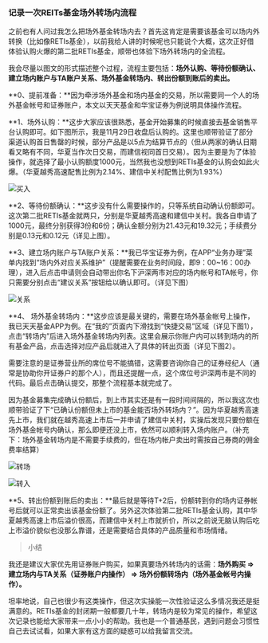 ### 记录一次REITs基金场外转场内流程

之前也有人问过我怎么把场外基金转场内去？首先这肯定是需要该基金可以场内外转换（比如像RETIs基金），以前我给人讲的时候呢也只能说个大概，这次正好借体验认购火爆的第二批RETIs基金，顺带也体验下场外转场内的全流程。

我会尽量以图文的形式描述整个过程，流程主要包括：**场外认购、等待份额确认、建立场内账户与TA账户关系、场外基金转场内、转出份额到账后的卖出。**

**0、提前准备：**因为牵涉场外基金和场内基金的交易，所以需要同一个人的场外基金帐号和证券账户，本文以天天基金和华宝证券为例说明具体操作流程。

**1、场外认购：**这步大家应该很熟悉，基金开始募集的时候直接去基金销售平台认购即可。如下图所示，我是11月29日收盘后认购的。这里也顺带验证了部分渠道认购首日售罄的时候，部分产品是以5点为结算节点的（但从两家的确认日期看又略有不同，华夏当作次日交易，而建信视同首日交易）。因为主要是为了体验操作，就选择了最小认购额度1000元，当然我也没想到RETIs基金的认购会如此火爆。（华夏越秀高速配售比例为2.14%、建信中关村配售比例为1.93%）

![买入](../img/reits-change-1.jpg)

**2、等待份额确认：**这步没有什么需要操作的，只等系统自动确认份额即可。这次第二批RETIs基金就两只，分别是华夏越秀高速和建信中关村。我各自申请了1000元，最终分别获得3份和6份；确认金额分别为21.43元和19.32元；手续费分别是0.13元和0.12元（详见上图）。

**3、建立场内账户与TA账户关系：**我已华宝证券为例，在APP“业务办理”菜单内找到“场内外对应关系维护”（提醒需要在业务时间段，即9：00~16：00办理），进入后点击申请则会自动带出你名下沪深两市对应的场内帐号和TA帐号，你只需要分别点击“建议关系”按钮给以确认即可。（详见下图）

![关系](../img/reits-change-2.jpg)

**4、 场外基金转场内：**这步应该是最关键的，需要在场外基金帐号上操作，我已天天基金APP为例。在“我的”页面内下滑找到“快捷交易”区域（详见下图1），点击“转场内”后进入场外基金转场内列表。这里会展示你账户内可以转到场内的所有基金产品，点击选择对应产品后就进入了具体的转出页面（详见下图2）。

需要注意的是证券营业所的席位号不能搞错，这需要咨询你自己的证券经纪人（通常是协助你开证券户的那个人），而且还提醒一点，这个席位号沪深两市是不同的代码。最后点击确认提交，那整个流程基本就完成了。

因为基金募集完成确认份额后，到上市其实还是有一段时间间隔的，所以我这次也顺带验证了下“已确认份额但未上市的基金能否场外转场内？”。因为华夏越秀高速先上市，我们就在越秀高速上市后一并申请了建信中关村，实操后发现只要份额在场外基金帐号内确认，那么即便还没上市，依然可以顺利转入场内账户。（补充下：场外基金转场内是不需要手续费的，但在场内帐户卖出时需按自己券商的佣金费率结算）

![转场](../img/reits-change-3.jpg)

![转入](../img/reits-change-4.jpg)

**5、转出份额到账后的卖出：**最后就是等待T+2后，份额转到你的场内证券帐号后就可以正常卖出该基金份额了。另外这次体验第二批RETIs基金认购，其中华夏越秀高速上市后溢价很高，而建信中关村上市就折价，所以之前说无脑认购后吃上市溢价貌似也没那么靠谱，还是需要结合具体的产品质量和市场情绪。

> 小结

我还是建议大家优先用证券账户购买，如果真要场外转场内的话需：**场外购买 => 建立场内与TA关系（证券账户内操作） => 场外份额转场内（场外基金帐号内操作）。**

坦率地说，自己也很少有这类操作，但这次实操能一次性验证这么多情况我还是挺满意的。RETIs基金的封闭期一般都要几十年，转场内是较为常见的操作，希望这次记录也能给大家带来一点小小的帮助。我也是一个普通基民，遇到问题会习惯性自己去试试看，如果大家有这方面的疑惑可以给我留言交流。
